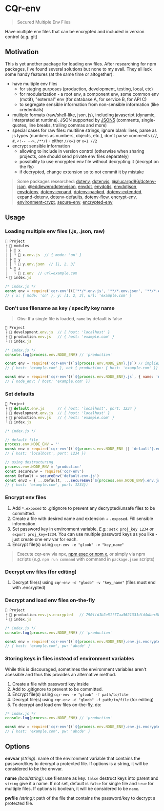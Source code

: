 # CQr-env

> Secured Multiple Env Files

Have multiple env files that can be encrypted and included in version control (_e.g._ git)

## Motivation

This is yet another package for loading env files. After researching for npm packages, I've found several solutions but none to my avail. They all lack some handy features (at the same time or altogether):

* have multiple env files
  * for staging purposes (production, development, testing, local, etc)
  * for modularization - a root env, a component env, some common env (motif), "external" env (for database A, for service B, for API C)
  * to segregate sensible information from non-sensible information (like credentials)
* multiple formats (raw/shell-like, json, js), including javascript (dynamic, interpreted at runtime). JSON supported by [JSON5](https://json5.org) (comments, single-quotes, line breaks, trailing commas and more)
* special cases for raw files: multiline strings, ignore blank lines, parse as js types (numbers as numbers, objects, etc.), don't parse comments (`//`, `#`, `<!-- -->`, `/**/`) - either `//x=1` or `x=1 //2`
* encrypt sensible information
  * allowing to include in version control (otherwise when sharing projects, one should send private env files separately)
  * possibility to use encrypted env file without decrypting it (decrypt on the fly)
  * if decrypted, change extension so to not commit it by mistake

> Some packages researched: [dotenv](https://www.npmjs.com/package/dotenv), [dotenvjs](https://www.npmjs.com/package/dotenvjs), [@alucarpd86/dotenv-json](https://www.npmjs.com/package/@alucarpd86/dotenv-json), [@eddiewen/dotenvjson](https://www.npmjs.com/package/@eddiewen/dotenvjson), [envdot](https://www.npmjs.com/package/envdot), [envdotjs](https://www.npmjs.com/package/envdotjs), [envdotjson](https://www.npmjs.com/package/envdotjson), [envdotenv](https://www.npmjs.com/package/envdotenv), [dotenv-expand](https://www.npmjs.com/package/dotenv-expand), [dotenv-packed](https://www.npmjs.com/package/dotenv-packed), [dotenv-extended](https://www.npmjs.com/package/dotenv-extended), [expand-dotenv](https://www.npmjs.com/package/expand-dotenv), [dotenv-defaults](https://www.npmjs.com/package/dotenv-defaults), [dotenv-flow](https://www.npmjs.com/package/dotenv-flow), [encrypt-env](https://www.npmjs.com/package/encrypt-env), [environment-crypt](https://www.npmjs.com/package/environment-crypt), [secure-env](https://www.npmjs.com/package/secure-env), [encrypted-env](https://www.npmjs.com/package/encrypted-env)

## Usage

### Loading multiple env files (.js, .json, raw)

```js
📂 Project
├ 📂 modules
│ ├ 📂 x
│ │ └ 📄 x.env.js  // { mode: 'on' }
│ ├ 📂 y
│ │ └ 📄 y.env.json  // [1, 2, 3]
│ └ 📂 z
│   └ 📄 z.env  // url=example.com
└ 📄 index.js
```

```js
/* index.js */
const env = require('cqr-env')(['**/*.env.js', '**/*.env.json', '**/*.env'])
// { x: { mode: 'on' }, y: [1, 2, 3], url: 'example.com' }
```

### Don't use filename as key / specify key name

> Obs: If a single file is loaded, `name` by default is false

```js
📂 Project
├ 📄 development.env.js  // { host: 'localhost' }
├ 📄 production.env.js   // { host: 'example.com' }
└ 📄 index.js
```

```js
/* index.js */
console.log(process.env.NODE_ENV) // 'production'

const env = require('cqr-env')(`${process.env.NODE_ENV}.js`) // implies { name: false }
// { host: 'example.com' }, not { production: { host: 'example.com' }}

const env = require('cqr-env')(`${process.env.NODE_ENV}.js`, { name: 'node_env' })
// { node_env: { host: 'example.com' }}
```

### Set defaults

```js
📂 Project
├ 📄 default.env.js      // { host: 'localhost', port: 1234 }
├ 📄 development.env.js  // { host: 'localhost' }
├ 📄 production.env.js   // { host: 'example.com' }
└ 📄 index.js
```

```js
/* index.js */

// default file
process.env.NODE_ENV = ''
const env = require('cqr-env')(`${process.env.NODE_ENV || 'default'}.env.js`)
// { host: 'localhost', port: 1234 })

// using destructuring
process.env.NODE_ENV = 'production'
const secureEnv = require('cqr-env')
const Default = secureEnv('default.env.js')
const env2 = { ...Default, ...secureEnv(`${process.env.NODE_ENV}.env.js`) }
// { host: 'example.com', port: 1234})
```

### Encrypt env files

1. Add `*.exposed` to .gitignore to prevent any decrypted/unsafe files to be committed.
2. Create a file with desired name and extension + `.exposed`. Fill sensible information.
3. Set password key in environment variable. _E.g._: `setx proj_key 1234` or `export proj_key=1234`. You can use multiple password keys as you like - just create one env var for each.
4. Encrypt file(s) using `cqr-env -e "gloob" -v "key_name"`

> Execute cqr-env via npx, [npm exec or npm x](https://docs.npmjs.com/cli/v7/commands/npm-exec), or simply via npm scripts (_e.g._ `npm run command` with command in `package.json` scripts)

### Decrypt env files (for editing)

1. Decrypt file(s) using `cqr-env -d "gloob" -v "key_name"` (files must end with .encrypted)

### Decrypt and load env files on-the-fly

```js
📂 Project
├ 📄 production.env.js.encrypted   // 790ffd1b2e51f77aa5621331dfd4dbec586d4276076c2129562cd2baef4fbb937574ab2b9416b9e06b5bf9d273f7a5f8P7PhoZco+zGRQJnddS7VwmTxZr6gd+4jwCsp1yLG0ck+RzoRXgExT/3tvMgwGp0AVJ8MFtcsybRNbuv6dq0RM4HmAIwQCDi5con96O8YjyAmKlsBj2G1nDb1GZ7iBD2EWX8w9GlRop6b12H5FyxxLB9BUGYcdg83vTW5s3+PgNZ9Mlx2LFLZiApn4DR91GOsB13wgCoy/7CZa+6wOiguIOtw+H1pGWunmJmi8NR3HGhbJp7Gmj4b6URAFuUgg0FGKUY2JCLQfLM4ogSE3QbSZwlzQZ5mawRrNm8PhPrG0+RXozyClYo3e0SsZeqdVimL
└ 📄 index.js
```

```js
/* index.js */
console.log(process.env.NODE_ENV) // 'production'

const env = require('cqr-env')(`${process.env.NODE_ENV}.env.js.encrypted`, 'key_name')
// { host: 'example.com', pw: 'abcde' }
```

### Storing keys in files instead of environment variables

While this is discouraged, sometimes the environment variables aren't acessible and thus this provides an alternative method.

1. Create a file with password key inside
2. Add to .gitignore to prevent to be committed.
3. Encrypt file(s) using `cqr-env -e "gloob" -f path/to/file`
4. Decrypt file(s) using `cqr-env -d "gloob" -f path/to/file` (for editing)
5. To decrypt and load env files on-the-fly, do:

```js
/* index.js */
console.log(process.env.NODE_ENV) // 'production'

const env = require('cqr-env')(`${process.env.NODE_ENV}.env.js.encrypted`, { pwfile: 'path/to/file' })
// { host: 'example.com', pw: 'abcde' }
```


## Options

**envvar** _(string)_: name of the environment variable that contains the password/key to decrypt a protected file. If options is a string, it will be considered to be the envvar.

**name** _(bool/string)_: use filename as key. `false` destruct keys into parent and `string` give it a name. If not set, default is `false` for single file and `true` for multiple files. If options is boolean, it will be considered to be `name`.

**pwfile** _(string)_: path of the file that contains the password/key to decrypt a protected file.
